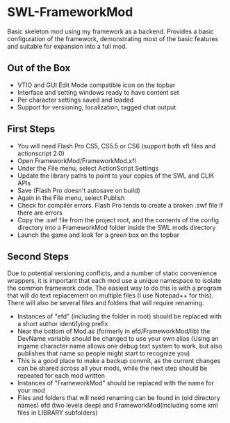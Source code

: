 # SWL-FrameworkMod
Basic skeleton mod using my framework as a backend. Provides a basic configuration of the framework, demonstrating most of the basic features and suitable for expansion into a full mod.

## Out of the Box
+ VTIO and GUI Edit Mode compatible icon on the topbar
+ Interface and setting windows ready to have content set
+ Per character settings saved and loaded
+ Support for versioning, localization, tagged chat output

## First Steps
+ You will need Flash Pro CS5, CS5.5 or CS6 (support both xfl files and actionscript 2.0)
+ Open FrameworkMod/FrameworkMod.xfl
+ Under the File menu, select ActionScript Settings
+ Update the library paths to point to your copies of the SWL and CLIK APIs
+ Save (Flash Pro doesn't autosave on build)
+ Again in the File menu, select Publish
+ Check for compiler errors. Flash Pro tends to create a broken .swf file if there are errors
+ Copy the .swf file from the project root, and the contents of the config directory into a FrameworkMod folder inside the SWL mods directory
+ Launch the game and look for a green box on the topbar

## Second Steps
Due to potential versioning conflicts, and a number of static convenience wrappers, it is important that each mod use a unique namespace to isolate the common framework code. The easiest way to do this is with a program that will do text replacement on multiple files (I use Notepad++ for this). There will also be several files and folders that will require renaming.
+ Instances of "efd" (including the folder in root) should be replaced with a short author identifying prefix
+ Near the bottom of Mod.as (formerly in efd/FrameworkMod/lib) the DevName variable should be changed to use your own alias (Using an ingame character name allows one debug text system to work, but also publishes that name so people might start to recognize you)
+ This is a good place to make a backup commit, as the current changes can be shared across all your mods, while the next step should be repeated for each mod written
+ Instances of "FrameworkMod" should be replaced with the name for your mod
+ Files and folders that will need renaming can be found in (old directory names) efd (two levels deep) and FrameworkMod(including some xml files in LIBRARY subfolders)
